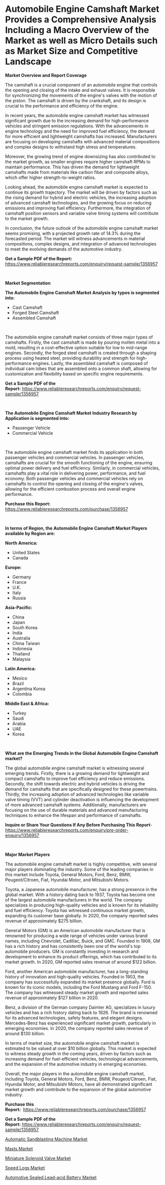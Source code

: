 <p><h1>Automobile Engine Camshaft Market Provides a Comprehensive Analysis Including a Macro Overview of the Market as well as Micro Details such as Market Size and Competitive Landscape</h1></p><p><strong>Market Overview and Report Coverage</strong></p>
<p><p>The camshaft is a crucial component of an automobile engine that controls the opening and closing of the intake and exhaust valves. It is responsible for synchronizing the movements of the engine's valves with the motion of the piston. The camshaft is driven by the crankshaft, and its design is crucial to the performance and efficiency of the engine.</p><p>In recent years, the automobile engine camshaft market has witnessed significant growth due to the increasing demand for high-performance vehicles and stringent emission regulations. With the advancements in engine technology and the need for improved fuel efficiency, the demand for more efficient and lightweight camshafts has increased. Manufacturers are focusing on developing camshafts with advanced material compositions and complex designs to withstand high stress and temperatures.</p><p>Moreover, the growing trend of engine downsizing has also contributed to the market growth, as smaller engines require higher camshaft RPMs to maintain performance. This has driven the demand for lightweight camshafts made from materials like carbon fiber and composite alloys, which offer higher strength-to-weight ratios.</p><p>Looking ahead, the automobile engine camshaft market is expected to continue its growth trajectory. The market will be driven by factors such as the rising demand for hybrid and electric vehicles, the increasing adoption of advanced camshaft technologies, and the growing focus on reducing emissions and improving fuel efficiency. Furthermore, the integration of camshaft position sensors and variable valve timing systems will contribute to the market growth.</p><p>In conclusion, the future outlook of the automobile engine camshaft market seems promising, with a projected growth rate of 14.3% during the forecasted period. The market will witness advancements in material compositions, complex designs, and integration of advanced technologies to meet the evolving demands of the automotive industry.</p></p>
<p><strong>Get a Sample PDF of the Report:</strong> <a href="https://www.reliableresearchreports.com/enquiry/request-sample/1356957">https://www.reliableresearchreports.com/enquiry/request-sample/1356957</a></p>
<p>&nbsp;</p>
<p><strong>Market Segmentation</strong></p>
<p><strong>The Automobile Engine Camshaft Market Analysis by types is segmented into:</strong></p>
<p><ul><li>Cast Camshaft</li><li>Forged Steel Camshaft</li><li>Assembled Camshaft</li></ul></p>
<p>&nbsp;</p>
<p><p>The automobile engine camshaft market consists of three major types of camshafts. Firstly, the cast camshaft is made by pouring molten metal into a mold, resulting in a cost-effective option suitable for low to mid-range engines. Secondly, the forged steel camshaft is created through a shaping process using heated steel, providing durability and strength for high-performance engines. Lastly, the assembled camshaft is composed of individual cam lobes that are assembled onto a common shaft, allowing for customization and flexibility based on specific engine requirements.</p></p>
<p><strong>Get a Sample PDF of the Report:</strong>&nbsp;<a href="https://www.reliableresearchreports.com/enquiry/request-sample/1356957">https://www.reliableresearchreports.com/enquiry/request-sample/1356957</a></p>
<p>&nbsp;</p>
<p><strong>The Automobile Engine Camshaft Market Industry Research by Application is segmented into:</strong></p>
<p><ul><li>Passenger Vehicle</li><li>Commercial Vehicle</li></ul></p>
<p>&nbsp;</p>
<p><p>The automobile engine camshaft market finds its application in both passenger vehicles and commercial vehicles. In passenger vehicles, camshafts are crucial for the smooth functioning of the engine, ensuring optimal power delivery and fuel efficiency. Similarly, in commercial vehicles, camshafts play a vital role in delivering power, performance, and fuel economy. Both passenger vehicles and commercial vehicles rely on camshafts to control the opening and closing of the engine's valves, allowing for the efficient combustion process and overall engine performance.</p></p>
<p><strong>Purchase this Report:</strong>&nbsp; <a href="https://www.reliableresearchreports.com/purchase/1356957">https://www.reliableresearchreports.com/purchase/1356957</a></p>
<p>&nbsp;</p>
<p><strong>In terms of Region, the Automobile Engine Camshaft Market Players available by Region are:</strong></p>
<p>
    <p> <strong> North America: </strong>
        <ul>
            <li>United States</li>
            <li>Canada</li>
        </ul>
        </p> 
    <p> <strong> Europe: </strong>
        <ul>
            <li>Germany</li>
            <li>France</li>
            <li>U.K.</li>
            <li>Italy</li>
            <li>Russia</li>
        </ul>
        </p> 
    <p> <strong> Asia-Pacific: </strong>
        <ul>
            <li>China</li>
            <li>Japan</li>
            <li>South Korea</li>
            <li>India</li>
            <li>Australia</li>
            <li>China Taiwan</li>
            <li>Indonesia</li>
            <li>Thailand</li>
            <li>Malaysia</li>
        </ul>
        </p> 
    <p> <strong> Latin America: </strong>
        <ul>
            <li>Mexico</li>
            <li>Brazil</li>
            <li>Argentina Korea</li>
            <li>Colombia</li>
        </ul>
        </p> 
    <p> <strong> Middle East & Africa: </strong>
        <ul>
            <li>Turkey</li>
            <li>Saudi</li>
            <li>Arabia</li>
            <li>UAE</li>
            <li>Korea</li>
        </ul>
    </p>
    </p>
<p>&nbsp;</p>
<p><strong>What are the Emerging Trends in the Global Automobile Engine Camshaft market?</strong></p>
<p><p>The global automobile engine camshaft market is witnessing several emerging trends. Firstly, there is a growing demand for lightweight and compact camshafts to improve fuel efficiency and reduce emissions. Secondly, the shift towards electric and hybrid vehicles is driving the demand for camshafts that are specifically designed for these powertrains. Thirdly, the increasing adoption of advanced technologies like variable valve timing (VVT) and cylinder deactivation is influencing the development of more advanced camshaft systems. Additionally, manufacturers are focusing on the use of durable materials and advanced manufacturing techniques to enhance the lifespan and performance of camshafts.</p></p>
<p><strong>Inquire or Share Your Questions If Any Before Purchasing This Report</strong>- <a href="https://www.reliableresearchreports.com/enquiry/pre-order-enquiry/1356957">https://www.reliableresearchreports.com/enquiry/pre-order-enquiry/1356957</a></p>
<p>&nbsp;</p>
<p><strong>Major Market Players</strong></p>
<p><p>The automobile engine camshaft market is highly competitive, with several major players dominating the industry. Some of the leading companies in this market include Toyota, General Motors, Ford, Benz, BMW, Peugeot/Citroen, Fiat, Hyundai Motor, and Mitsubishi Motors.</p><p>Toyota, a Japanese automobile manufacturer, has a strong presence in the global market. With a history dating back to 1937, Toyota has become one of the largest automobile manufacturers in the world. The company specializes in producing high-quality vehicles and is known for its reliability and fuel efficiency. Toyota has witnessed continuous market growth, expanding its customer base globally. In 2020, the company reported sales revenue of approximately $275 billion.</p><p>General Motors (GM) is an American automobile manufacturer that is renowned for producing a wide range of vehicles under various brand names, including Chevrolet, Cadillac, Buick, and GMC. Founded in 1908, GM has a rich history and has consistently been one of the world's top automobile producers. GM is constantly investing in research and development to enhance its product offerings, which has contributed to its market growth. In 2020, GM reported sales revenue of around $122 billion.</p><p>Ford, another American automobile manufacturer, has a long-standing history of innovation and high-quality vehicles. Founded in 1903, the company has successfully expanded its market presence globally. Ford is known for its iconic models, including the Ford Mustang and Ford F-150. The company has witnessed steady market growth and reported sales revenue of approximately $127 billion in 2020.</p><p>Benz, a division of the German company Daimler AG, specializes in luxury vehicles and has a rich history dating back to 1926. The brand is renowned for its advanced technologies, safety features, and elegant designs. Mercedes-Benz has experienced significant market growth, particularly in emerging economies. In 2020, the company reported sales revenue of around $130 billion.</p><p>In terms of market size, the automobile engine camshaft market is estimated to be valued at over $10 billion globally. This market is expected to witness steady growth in the coming years, driven by factors such as increasing demand for fuel-efficient vehicles, technological advancements, and the expansion of the automotive industry in emerging economies.</p><p>Overall, the major players in the automobile engine camshaft market, including Toyota, General Motors, Ford, Benz, BMW, Peugeot/Citroen, Fiat, Hyundai Motor, and Mitsubishi Motors, have all demonstrated significant market growth and contribute to the expansion of the global automotive industry.</p></p>
<p><strong>Purchase this Report:</strong>&nbsp;&nbsp;<a href="https://www.reliableresearchreports.com/purchase/1356957">https://www.reliableresearchreports.com/purchase/1356957</a></p>
<p></p>
<p><strong>Get a Sample PDF of the Report:</strong>&nbsp;<a href="https://www.reliableresearchreports.com/enquiry/request-sample/1356957">https://www.reliableresearchreports.com/enquiry/request-sample/1356957</a></p>
<p><p><a href="https://medium.com/@krishna_35021/automatic-sandblasting-machine-market-trends-and-market-analysis-forecasted-for-period-2023-2030-cf8b26781300">Automatic Sandblasting Machine Market</a></p><p><a href="https://www.linkedin.com/pulse/masts-market-insights-players-forecast-till-2030-research-zing-htqae/">Masts Market</a></p><p><a href="https://medium.com/@krish.reportprime/miniature-solenoid-valve-market-trends-and-market-analysis-forecasted-for-period-2023-2030-1191fdfe2a59">Miniature Solenoid Valve Market</a></p><p><a href="https://www.linkedin.com/pulse/speed-logs-market-size-share-amp-trends-analysis-report-aynee/">Speed Logs Market</a></p><p><a href="https://github.com/GroverBarry/Market-Research-Report-List-2/blob/main/automotive-sealed-lead-acid-battery-market.md">Automotive Sealed Lead-acid Battery Market</a></p></p>